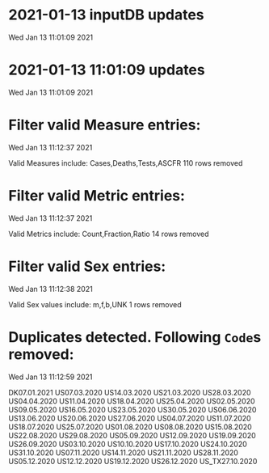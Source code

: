 
# 2021-01-13 inputDB updates 
 Wed Jan 13 11:01:09 2021 


# 2021-01-13 11:01:09 updates 
 Wed Jan 13 11:01:09 2021 


# Filter valid Measure entries: 
 Wed Jan 13 11:12:37 2021 

Valid Measures include: Cases,Deaths,Tests,ASCFR
 110 rows removed
# Filter valid Metric entries: 
 Wed Jan 13 11:12:37 2021 

Valid Metrics include: Count,Fraction,Ratio
 14 rows removed
# Filter valid Sex entries: 
 Wed Jan 13 11:12:38 2021 

Valid Sex values include: m,f,b,UNK
 1 rows removed
# Duplicates detected. Following `Code`s removed: 
 Wed Jan 13 11:12:59 2021 

DK07.01.2021
US07.03.2020
US14.03.2020
US21.03.2020
US28.03.2020
US04.04.2020
US11.04.2020
US18.04.2020
US25.04.2020
US02.05.2020
US09.05.2020
US16.05.2020
US23.05.2020
US30.05.2020
US06.06.2020
US13.06.2020
US20.06.2020
US27.06.2020
US04.07.2020
US11.07.2020
US18.07.2020
US25.07.2020
US01.08.2020
US08.08.2020
US15.08.2020
US22.08.2020
US29.08.2020
US05.09.2020
US12.09.2020
US19.09.2020
US26.09.2020
US03.10.2020
US10.10.2020
US17.10.2020
US24.10.2020
US31.10.2020
US07.11.2020
US14.11.2020
US21.11.2020
US28.11.2020
US05.12.2020
US12.12.2020
US19.12.2020
US26.12.2020
US_TX27.10.2020